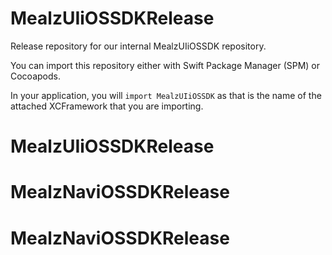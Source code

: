 # MealzUIiOSSDKRelease

Release repository for our internal MealzUIiOSSDK repository.
                        
You can import this repository either with Swift Package Manager (SPM) or Cocoapods.

In your application, you will `import MealzUIiOSSDK` as that is the name of the attached XCFramework that you are importing.
# MealzUIiOSSDKRelease
# MealzNaviOSSDKRelease
# MealzNaviOSSDKRelease

